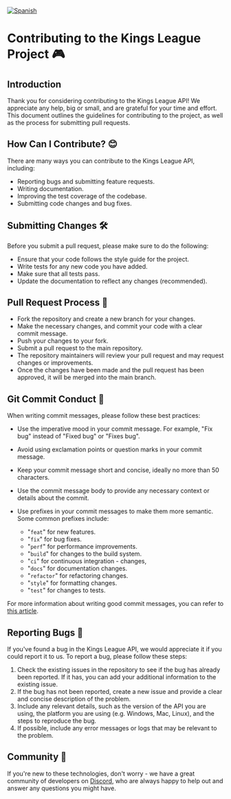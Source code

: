 [![Spanish](https://img.shields.io/badge/language-Spanish-blue.svg)](CONTRIBUTING.es.md)

# Contributing to the Kings League Project 🎮

## Introduction

Thank you for considering contributing to the Kings League API! We appreciate any help, big or small, and are grateful for your time and effort. This document outlines the guidelines for contributing to the project, as well as the process for submitting pull requests.

## How Can I Contribute? 😊

There are many ways you can contribute to the Kings League API, including:

- Reporting bugs and submitting feature requests.
- Writing documentation.
- Improving the test coverage of the codebase.
- Submitting code changes and bug fixes.

## Submitting Changes 🛠

Before you submit a pull request, please make sure to do the following:

- Ensure that your code follows the style guide for the project.
- Write tests for any new code you have added.
- Make sure that all tests pass.
- Update the documentation to reflect any changes (recommended).

## Pull Request Process 🚀

- Fork the repository and create a new branch for your changes.
- Make the necessary changes, and commit your code with a clear commit message.
- Push your changes to your fork.
- Submit a pull request to the main repository.
- The repository maintainers will review your pull request and may request changes or improvements.
- Once the changes have been made and the pull request has been approved, it will be merged into the main branch.

## Git Commit Conduct 📝

When writing commit messages, please follow these best practices:

- Use the imperative mood in your commit message. For example, "Fix bug" instead of "Fixed bug" or "Fixes bug".
- Avoid using exclamation points or question marks in your commit message.
- Keep your commit message short and concise, ideally no more than 50 characters.
- Use the commit message body to provide any necessary context or details about the commit.
- Use prefixes in your commit messages to make them more semantic. Some common prefixes include:

  - "`feat`" for new features.
  - "`fix`" for bug fixes.
  - "`perf`" for performance improvements.
  - "`build`" for changes to the build system.
  - "`ci`" for continuous integration - changes,
  - "`docs`" for documentation changes.
  - "`refactor`" for refactoring changes.
  - "`style`" for formatting changes.
  - "`test`" for changes to tests.

For more information about writing good commit messages, you can refer to [this article](https://midu.dev/buenas-practicas-escribir-commits-git/).

## Reporting Bugs 🐛

If you've found a bug in the Kings League API, we would appreciate it if you could report it to us. To report a bug, please follow these steps:

1. Check the existing issues in the repository to see if the bug has already been reported. If it has, you can add your additional information to the existing issue.
2. If the bug has not been reported, create a new issue and provide a clear and concise description of the problem.
3. Include any relevant details, such as the version of the API you are using, the platform you are using (e.g. Windows, Mac, Linux), and the steps to reproduce the bug.
4. If possible, include any error messages or logs that may be relevant to the problem.

## Community 🐾

If you're new to these technologies, don't worry - we have a great community of developers on [Discord](https://discord.gg/midudev/ 'Discord'), who are always happy to help out and answer any questions you might have.
